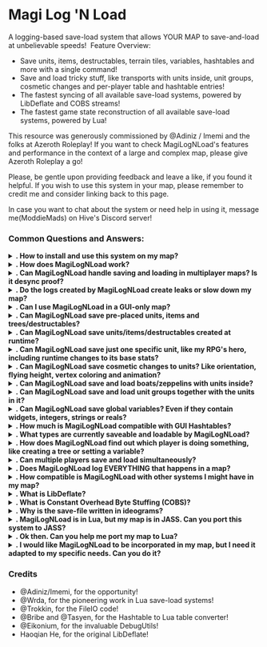 # Magi Log 'N Load
A logging-based save-load system that allows YOUR MAP to save-and-load at unbelievable speeds!
​
Feature Overview:​

- Save units, items, destructables, terrain tiles, variables, hashtables and more with a single command!
- Save and load tricky stuff, like transports with units inside, unit groups, cosmetic changes and per-player table and hashtable entries!
- The fastest syncing of all available save-load systems, powered by LibDeflate and COBS streams!
- The fastest game state reconstruction of all available save-load systems, powered by Lua!

This resource was generously commissioned by @Adiniz / Imemi and the folks at Azeroth Roleplay!
If you want to check MagiLogNLoad's features and performance in the context of a large and complex map, please give Azeroth Roleplay a go!

Please, be gentle upon providing feedback and leave a like, if you found it helpful.
If you wish to use this system in your map, please remember to credit me and consider linking back to this page.

In case you want to chat about the system or need help in using it, message me(ModdieMads) on Hive's Discord server!

### Common Questions and Answers:​

<details>
  <summary><b>. How to install and use this system on my map?</b></summary>
 
1. Open the provided map (MagiLogNLoad1010.w3x) and copy-paste the Trigger Editor's MagiLogNLoad folder into your map. It's important to keep the top-down order of the scripts the same as in the provided map. You don't need to copy the GUI variables if you are not using GUI in your map, but make sure that you pass true	to the _skipInitGUI argument in MagiLogNLoad.Init(_debug, _skipInitGUI) when calling it.
2. Edit the MLNL Config script to fit your needs. Create the necessary Abilities in the Object Editor (MagiLogNLoad.FILEIO_ABIL, MagiLogNLoad.LOAD_GHOST_ID).
3. Call MagiLogNLoad.Init() JUST AFTER the map has been initialized. I recommend using a trigger with a "Elapsed game time is 0.10 seconds" event. Please note that ALL Hashtables must be created AFTER calling MagiLogNLoad.Init()!
4. Use "-save FILENAME" and "-load FILENAME" to save/load files.
5. Give credit and a shoutout if you can! I promise to also shoutout your map when given the chance!
6. For more advanced uses, check the provided map and read the script files.

Make sure to check the provided map for a hands-on demonstration.
</details>


<details>
  <summary><b>. How does MagiLogNLoad work?</b></summary>
The system uses a series of logs of what each player does while playing the map.
When a player issues the -save command, the logs of that specific player are serialized into instructions and written into the save-file.
When a player issues the -load command, the save-file is read and the instructions in it are carried out to re-construct the game state.
</details>

<details>
  <summary><b>. Can MagiLogNLoad handle saving and loading in multiplayer maps? Is it desync proof?</b></summary>
Yes! Extensive tests with the Azeroth Roleplay map did not result in any desyncs.
If you encounter one caused by this system, please let me know as soon as you can.
</details>

<details>
  <summary><b>. Do the logs created by MagiLogNLoad create leaks or slow down my map?</b></summary>
No, the system indexes all logs using crossed-hashmaps and direct references. No naive searches are performed.
Multiple log entries of the same object cannot happen.
Also, the system automatically cleans hashmaps in tandem with Lua's garbage collector.
</details>

<details>
  <summary><b>. Can I use MagiLogNLoad in a GUI-only map?</b></summary>
Yes! The system is GUI-friendly and even uses GUI variables to guide its operations in order to minimize Custom Script actions.
Check the provided map for how it's done.
</details>

<details>
  <summary><b>. Can MagiLogNLoad save pre-placed units, items and trees/destructables?</b></summary>
Yes! Pre-placed widgets are indexed by their properties.
When loading pre-placed widgets, the system edits them to be the same as when they were saved.
Use the Modes GUI-variable or the MagiLogNLoad.DefineModes() function to configure the system to save pre-placed widgets.
The system defaults to saving pre-placed trees/destructables, and NOT saving pre-placed units and pre-placed items.
</details>

<details>
  <summary><b>. Can MagiLogNLoad save units/items/destructables created at runtime?</b></summary>
Yes! Widgets created at runtime can be re-created when loading. Items created at runtime are only saved when held/dropped by a player unit, or referenced by a saved variable/hashtable/table. Saving/loading summoned units is not supported due to the TimedLife API bugs.
A complementary work-around for them can be developed. Hit me up if you need it, you can always find me on Hive's Discord server.
</details>

<details>
  <summary><b>. Can MagiLogNLoad save just one specific unit, like my RPG's hero, including runtime changes to its base stats?</b></summary>
Yes! The system can save almost all properties of a unit, with the notable exception of skins and temporary buffs. Make sure to NOT use the SAVE_ALL_UNITS_OF_PLAYER mode if the player owns other units. If something about your hero cannot be saved/loaded properly, let me know.
</details>

<details>
  <summary><b>. Can MagiLogNLoad save cosmetic changes to units? Like orientation, flying height, vertex coloring and animation?</b></summary>
Yes!
</details>

<details>
  <summary><b>. Can MagiLogNLoad save and load boats/zeppelins with units inside?</b></summary>
Yes, and any other transports too! Do note that units inside the transport must be saveable, otherwise the transport will be loaded empty. On the upside, this means you can easily save specific units only inside transports.
</details>

<details>
  <summary><b>. Can MagiLogNLoad save and load unit groups together with the units in it?</b></summary>
Yes! Do note that units in a unit group must be saveable, otherwise the group will be loaded empty. On the upside, this means you can easily save partial unit groups.
</details>

<details>
  <summary><b>. Can MagiLogNLoad save global variables? Even if they contain widgets, integers, strings or reals?</b></summary>
Yes! All you need is to use the WillSaveThis function/GUI-variable. Any public/global variable can be save-loaded by name as long as they have the currently supported types.
</details>


<details>
  <summary><b>. How much is MagiLogNLoad compatible with GUI Hashtables?</b></summary>
The system is fully compatible, BUT ALL Hashtables must be created AFTER calling MagiLogNLoad.Init().
Hashtables created before MagiLogNLoad.Init() will break!
This is due to MagiLogNLoad use of Bribe and Tasyen's Hashtable-to-Lua-table converter.
Despite the inconvenience, this makes GUI Hashtables much faster, more robust, and saveable.
</details>


<details>
  <summary><b>. What types are currently saveable and loadable by MagiLogNLoad?</b></summary>
The system can save: integers, reals, strings, units (and their abilities), items, and destructables.
The system can also load values directly into variables/hashtables/tables.
This allows for triggers and timers to become operational automatically after loading if set up properly.
Consider checking the provided map for more examples.
If you wish something to be made saveable (Quests? Temporary Buffs? TextTags?), hit me up!
You can always find me on Hive's Discord server.
</details>

<details>
  <summary><b>. How does MagiLogNLoad find out which player is doing something, like creating a tree or setting a variable?</b></summary>
The system needs the map to tell it which player is responsible for something when that cannot be inferred from the action alone.
This is done by using the SetLoggingPlayer GUI-variable and MagiLogNLoad.SetLoggingPlayer() function.
If your map is single-player, you just need to use the SetLoggingPlayer variable and MagiLogNLoad.SetLoggingPlayer(player) once at the beginning.
Additionally, you can reset the logging player to make something NOT be saved.
</details>

<details>
  <summary><b>. Can multiple players save and load simultaneously?</b></summary>
Saving is a local operation that can be done anytime by anyone.
Loading commands are managed by a jam-free, automatic concurrency queue.
All -load commands issued are queued and executed one after another to make it desync-proof.
</details>

<details>
  <summary><b>. Does MagiLogNLoad log EVERYTHING that happens in a map?</b></summary>
No, the system only logs the minimum amount necessary according to its current scope.
That scope was defined by the Azeroth Roleplay map, and should work out-of-the-box with most roleplay maps.
On that note, the system at this moment cannot save quests, temporary buffs, text-tags, sounds, among other things.
However, since the system can save integers/reals/strings, it can perform the same as other available save-load systems in this area.
</details>


<details>
  <summary><b>. How compatible is MagiLogNLoad with other systems I might have in my map?</b></summary>
This system makes heavy use of proxying tables and hooking API functions.
Since the main requisite for this system was speed, the hooking and proxying are done directly.
This makes it incompatible with other systems that hook the same API functions, or edit the same metatables.
Since this system uses Bribe and Tasyen's Hashtable-to-Lua-table converter, GetHandleId/BJ and StringHash/BJ are proxied to return the argument passed instead of its handle.
Despite the inconvenience, this is a good practice in Lua maps that cannot trust handles and string hashes anyway.
</details>

<details>
  <summary><b>. What is LibDeflate?</b></summary>
LibDeflate is a library used to compress strings using the Deflate algorithm (kinda like ZIP files).
This greatly reduced the amount of data saved, loaded and synced.
This system uses an adaptation of Haoqian He's LibDeflate to WC3's Lua.
The adaptation is a port of the code to Lua 5.3 (making full use of bin-ops for the 16x speed increase), and includes work-arounds for the lack of unsigned integers in WC3.
</details>

<details>
  <summary><b>. What is Constant Overhead Byte Stuffing (COBS)?</b></summary>
COBS is an old-school technique that allows for minimal overhead when encoding byte streams in Base255.
Minimizing the time spent syncing is how I achieved the fast speeds of this system, since the Sync API is the strictest bottleneck.
</details>

<details>
  <summary><b>. Why is the save-file written in ideograms?</b></summary>
Doing it this way achieves maximum throughput in File IO by leveraging Lua's utf8 capabilities.
</details>

<details>
  <summary><b>. MagiLogNLoad is in Lua, but my map is in JASS. Can you port this system to JASS?</b></summary>
No, this system depends too much on Lua's features. 
It's impossible to achieve both the speed and flexibility of MagiLogNLoad with JASS.
On another note, it is my strong recommendation that all maps in development should be ported to Lua, just for DebugUtils alone if nothing else.
</details>

<details>
  <summary><b>. Ok then. Can you help me port my map to Lua?</b></summary>
Hit me up! You can always find me(ModdieMads) on Hive's Discord server.
</details>

<details>
  <summary><b>. I would like MagiLogNLoad to be incorporated in my map, but I need it adapted to my specific needs. Can you do it?</b></summary>
Hit me up! You can always find me(ModdieMads) on Hive's Discord server.
</details>

### Credits

- @Adiniz/Imemi, for the opportunity!
- @Wrda, for the pioneering work in Lua save-load systems!
- @Trokkin, for the FileIO code!
- @Bribe and @Tasyen, for the Hashtable to Lua table converter!
- @Eikonium, for the invaluable DebugUtils!
- Haoqian He, for the original LibDeflate!
